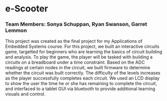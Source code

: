 # e-Scooter
### Team Members: Sonya Schuppan, Ryan Swanson, Garret Lemmon
This project was created as the final project for my Applications of Embedded Systems course. For this project, we built an interactive circuits game, targetted for beginners who are learning the basics of circuit building and analysis. To play the game, the player will be tasked with building a circuits on a breadboard under a time constraint. Based on the ADC readings at certain nodes in the circuit, we built firmware to determine whether the circuit was built correctly. The difficulty of the levels increases as the player successfully completes each circuit. We used an LCD display to show the user the time he or she has remaining to complete the circuit, and interfaced to a tablet GUI via bluetooth to provide additional learning visuals and control. 
